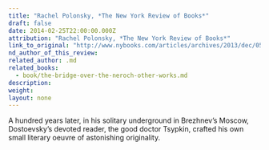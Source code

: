 ```yaml
---
title: "Rachel Polonsky, *The New York Review of Books*"
draft: false
date: 2014-02-25T22:00:00.000Z
attribution: "Rachel Polonsky, *The New York Review of Books*"
link_to_original: "http://www.nybooks.com/articles/archives/2013/dec/05/triumph-underground-man/"
nd_author_of_this_review:
related_author: .md
related_books:
  - book/the-bridge-over-the-neroch-other-works.md
description:
weight:
layout: none
---
```

A hundred years later, in his solitary underground in Brezhnev’s Moscow, Dostoevsky’s devoted reader, the good doctor Tsypkin, crafted his own small literary oeuvre of astonishing originality.

